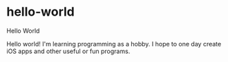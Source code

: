 # hello-world
Hello World

Hello world! I'm learning programming as a hobby. I hope to one day create iOS apps and other useful or fun programs.
